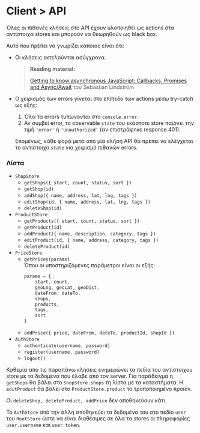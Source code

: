 # Client > API

Όλες οι πιθανές κλήσεις στο API έχουν υλοποιηθεί ως actions στα αντίστοιχα stores και μπορούν να θεωρηθούν ως black box.

Αυτό που πρέπει να γνωρίζει κάποιος είναι ότι:
* Οι κλήσεις εκτελούνται ασύγχρονα.  
  > **Reading material:**
  >
  >[Getting to know asynchronous JavaScript: Callbacks, Promises and Async/Await](https://medium.com/codebuddies/getting-to-know-asynchronous-javascript-callbacks-promises-and-async-await-17e0673281ee) του Sebastian Lindström
* Ο χειρισμός των errors γίνεται στο επίπεδο των actions μέσω try-catch ως εξής:  
  1. Όλα τα errors τυπώνονται στο `console.error`.
  2. Αν συμβεί error, το observable `state` του εκάστοτε store παίρνει την τιμή `'error'` ή `'unauthorized'` (αν επιστράφηκε response 401).

  Επομένως, κάθε φορά μετά από μία κλήση API θα πρέπει να ελέγχεται το αντίστοιχο `state` για χειρισμό πιθανών errors.

### Λίστα

* `ShopStore`  
  - `getShops({ start, count, status, sort })`
  - `getShop(id)`
  - `addShop({ name, address, lat, lng, tags })`
  - `editShop(id, { name, address, lat, lng, tags })`
  - `deleteShop(id)`
* `ProductStore`
  - `getProducts({ start, count, status, sort })`
  - `getProduct(id)`
  - `addProduct({ name, description, category, tags })`
  - `editProduct(id, { name, address, category, tags })`
  - `deleteProduct(id)`
* `PriceStore`
  - `getPrices(params)`  
    Όπου οι υποστηριζόμενες παράμετροι είναι οι εξής:
    ```javascript
    params = {
        start, count,
        geoLng, geoLat, geoDist,
        dateFrom, dateTo,
        shops,
        products,
        tags,
        sort
    }
    ```
  - `addPrice({ price, dateFrom, dateTo, productId, shopId })`
* `AuthStore`
  - `authenticate(username, password)`
  - `register(username, password)`
  - `logout()`

Καθεμία από τις παραπάνω κλήσεις ενημερώνει τα πεδία του αντίστοιχου store με τα δεδομένα που έλαβε από τον server. Για παράδειγμα η `getShops` θα βάλει στο `ShopStore.shops` τη λίστα με τα καταστήματα. Η `editProduct` θα βάλει στο `ProductStore.product` το τροποποιημένο προϊόν.

Οι `deleteShop, deleteProduct, addPrice` δεν αποθηκεύουν κάτι.

Το `AuthStore` από την άλλη αποθηκεύει τα δεδομένα του στο πεδίο `user` του `RootStore` ώστε να είναι διαθέσιμες σε όλα τα stores οι πληροφορίες `user.username` και `user.token`.